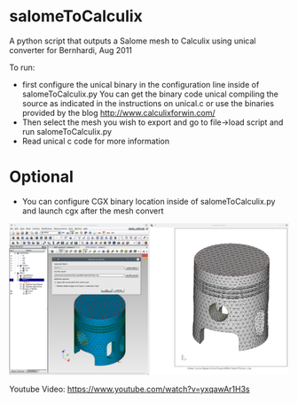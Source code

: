 # salomeToCalculix

A python script that outputs a Salome mesh to Calculix using unical converter for Bernhardi, Aug 2011

To run: 
* first configure the unical binary in the configuration line inside of salomeToCalculix.py
You can get the binary code unical compiling the source as indicated in the instructions on unical.c or use the binaries provided by the blog http://www.calculixforwin.com/
* Then select the mesh you wish to export and go to file->load script and run salomeToCalculix.py
* Read unical c code for more information

# Optional

* You can configure CGX binary location inside of salomeToCalculix.py and launch cgx after the mesh convert

    
![ScreenShot](SalomeToCalculix.png)

Youtube Video: https://www.youtube.com/watch?v=yxqawAr1H3s
    
